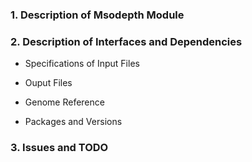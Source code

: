 ### 1. Description of Msodepth Module

### 2. Description of Interfaces and Dependencies

- Specifications of Input Files

- Ouput Files

- Genome Reference

- Packages and Versions

### 3. Issues and TODO
